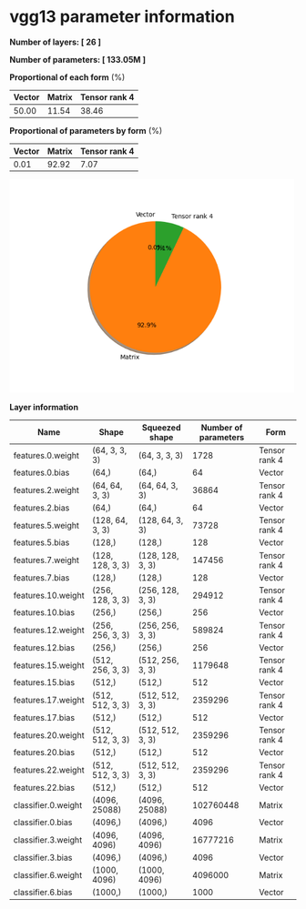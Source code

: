 # vgg13 parameter information

**Number of layers: [ 26 ]**

**Number of parameters: [ 133.05M ]**

**Proportional of each form** (%)

| Vector | Matrix | Tensor rank 4 | 
|  --- | --- | --- |
| 50.00 | 11.54 | 38.46 | 
**Proportional of parameters by form** (%)


| Vector | Matrix | Tensor rank 4 | 
|  --- | --- | --- |
| 0.01 | 92.92 | 7.07 | 

<img src="../figs/vgg13_pie_chart.png" alt="pie_chart" width="500"/>

**Layer information**


| Name | Shape | Squeezed shape | Number of parameters | Form |
| --- | --- | --- | --- | --- |
| features.0.weight | (64, 3, 3, 3) | (64, 3, 3, 3) | 1728 | Tensor rank 4 |
| features.0.bias | (64,) | (64,) | 64 | Vector |
| features.2.weight | (64, 64, 3, 3) | (64, 64, 3, 3) | 36864 | Tensor rank 4 |
| features.2.bias | (64,) | (64,) | 64 | Vector |
| features.5.weight | (128, 64, 3, 3) | (128, 64, 3, 3) | 73728 | Tensor rank 4 |
| features.5.bias | (128,) | (128,) | 128 | Vector |
| features.7.weight | (128, 128, 3, 3) | (128, 128, 3, 3) | 147456 | Tensor rank 4 |
| features.7.bias | (128,) | (128,) | 128 | Vector |
| features.10.weight | (256, 128, 3, 3) | (256, 128, 3, 3) | 294912 | Tensor rank 4 |
| features.10.bias | (256,) | (256,) | 256 | Vector |
| features.12.weight | (256, 256, 3, 3) | (256, 256, 3, 3) | 589824 | Tensor rank 4 |
| features.12.bias | (256,) | (256,) | 256 | Vector |
| features.15.weight | (512, 256, 3, 3) | (512, 256, 3, 3) | 1179648 | Tensor rank 4 |
| features.15.bias | (512,) | (512,) | 512 | Vector |
| features.17.weight | (512, 512, 3, 3) | (512, 512, 3, 3) | 2359296 | Tensor rank 4 |
| features.17.bias | (512,) | (512,) | 512 | Vector |
| features.20.weight | (512, 512, 3, 3) | (512, 512, 3, 3) | 2359296 | Tensor rank 4 |
| features.20.bias | (512,) | (512,) | 512 | Vector |
| features.22.weight | (512, 512, 3, 3) | (512, 512, 3, 3) | 2359296 | Tensor rank 4 |
| features.22.bias | (512,) | (512,) | 512 | Vector |
| classifier.0.weight | (4096, 25088) | (4096, 25088) | 102760448 | Matrix |
| classifier.0.bias | (4096,) | (4096,) | 4096 | Vector |
| classifier.3.weight | (4096, 4096) | (4096, 4096) | 16777216 | Matrix |
| classifier.3.bias | (4096,) | (4096,) | 4096 | Vector |
| classifier.6.weight | (1000, 4096) | (1000, 4096) | 4096000 | Matrix |
| classifier.6.bias | (1000,) | (1000,) | 1000 | Vector |

